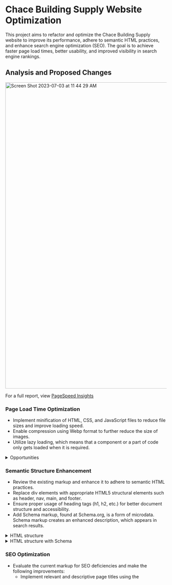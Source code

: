 # Chace Building Supply Website Optimization

This project aims to refactor and optimize the Chace Building Supply website to improve its performance, adhere to semantic HTML practices, and enhance search engine optimization (SEO). The goal is to achieve faster page load times, better usability, and improved visibility in search engine rankings.

## Analysis and Proposed Changes

<img width="953" alt="Screen Shot 2023-07-03 at 11 44 29 AM" src="https://github.com/nicolenam/chace-builder-supply-website/assets/58302337/b7aff2cb-9100-4722-b123-948e5e156c77">

For a full report, view [PageSpeed Insights](https://pagespeed.web.dev/analysis/https-www-chacebuildingsupply-com/hbjy7uagdw?form_factor=desktop)

### Page Load Time Optimization
- Implement minification of HTML, CSS, and JavaScript files to reduce file sizes and improve loading speed.
- Enable compression using Webp format to further reduce the size of images.
- Utilize lazy loading, which means that a component or a part of code only gets loaded when it is required.

 <details>
            <summary>Opportunities</summary>

- Reduce unused CSS and JS files (2.53s)
![Screen Shot 2023-07-01 at 6 12 08 PM](https://github.com/nicolenam/chace-builder-supply-website/assets/58302337/e768b5d8-eae9-4eac-b39b-53b40af3c4b3)

</details>

### Semantic Structure Enhancement
- Review the existing markup and enhance it to adhere to semantic HTML practices.
- Replace div elements with appropriate HTML5 structural elements such as header, nav, main, and footer.
- Ensure proper usage of heading tags (h1, h2, etc.) for better document structure and accessibility.
- Add Schema markup, found at Schema.org, is a form of microdata. Schema markup creates an enhanced description, which appears in search results.

<details>
            <summary>HTML structure</summary>
<body>
    <header>
        <nav></nav>
    </header>

    <main>
        <section className="about">
            <div className="aboutContainer">
                <h1>Chace Building Supply</h1>
            </div>
            <div className="location">
                <iframe
                    src="https://www.google.com/maps/embed?pb=!1m18!1m12!1m3!1d2968.2245495232055!2d-71.934847640827!3d41.93102598816592!2m3!1f0!2f0!3f0!3m2!1i1024!2i768!4f13.1!3m3!1m2!1s0x89e42773292aa979%3A0x5276ec279c3b0a1c!2s90%20Somers%20Turnpike%2C%20Putnam%2C%20CT%2006260%2C%20USA!5e0!3m2!1sen!2sca!4v1688266538456!5m2!1sen!2sca"
                    width="600"
                    height="450"
                    allowFullScreen=""
                    loading="lazy"
                    title="chace map"
                    referrerPolicy="no-referrer-when-downgrade"
                ></iframe>
                <div className="locationDetails">
                    <h2>Location</h2>
                    <div className="sc-bdfBwQ sc-gbHxpA cIKpxU hjQVrM">
                        <div>
                            <p className="sc-hOqqkJ cWGOwq">Chace Building Supply</p>
                            <p className="sc-hOqqkJ cWGOwt">90 Somers Turnpike</p>
                            <p className="sc-hOqqkJ cWGOwt">Woodstock, CT 06281</p>
                        </div>
                        <div>
                            <p className="sc-hOqqkJ cWGOwt">Phone: 1 (437) 747-8473</p>
                            <a href="mailto:info@chacebuildingsupply.com">
                                <p color="#12856e" className="sc-hOqqkJ hsIUPC">info@chacebuildingsupply.com</p>
                            </a>
                        </div>
                        <div>
                            <p className="sc-hOqqkJ cWGOwq">Store Hours</p>
                            <p className="sc-hOqqkJ cWGOwt">Mon-Fri 8 AM - 4 PM</p>
                            <p className="sc-hOqqkJ cWGOwt">Sat 9 AM - 12 PM</p>
                            <p className="sc-hOqqkJ cWGOwt">Sun CLOSED</p>
                        </div>
                        <a href="/" className="sc-cjHJEj kQbLAY">
                            <p color="#12856e" className="sc-hOqqkJ hsIUPC">Change Location</p>
                        </a>
                    </div>
                </div>
            </div>
        </section>
        <!-- Add more sections or content here -->
    </main>

    <footer>
        <!-- Footer content here -->
    </footer>
</body>



</details>

<details>
            <summary>HTML structure with Schema</summary>
<!DOCTYPE html>
<html>

<head></head>

<body>
    <header>
        <nav></nav>
    </header>

    <main>
        <section itemscope itemtype="http://schema.org/LocalBusiness" className="about">
            <div className="aboutContainer">
                <h1 itemprop="name">Chace Building Supply</h1>
            </div>
            
                 <!--  Add more sections or content here  -->
                 
            <span itemprop="openingHoursSpecification" itemscope itemtype="http://schema.org/OpeningHoursSpecification">
                <span itemprop="dayOfWeek" itemscope itemtype="http://schema.org/DayOfWeek">
                    <div itemprop="name">
                        <p className="sc-hOqqkJ cWGOwq">Store Hours</p>
                        <p className="sc-hOqqkJ cWGOwt">Mon-Fri 8 AM - 4 PM</p>
                        <p className="sc-hOqqkJ cWGOwt">Sat 9 AM - 12 PM</p>
                        <p className="sc-hOqqkJ cWGOwt">Sun CLOSED</p>
                    </div>
                </span>
            </span>
                    
     <!--  Add more sections or content here  -->
       
</details>

### SEO Optimization
- Evaluate the current markup for SEO deficiencies and make the following improvements:
  - Implement relevant and descriptive page titles using the <title> tag.
  - Utilize appropriate heading tags (h1, h2, etc.) to structure content and highlight important keywords.
  - Add meta tags, including meta description and meta keywords, to provide concise information for search engines.
 
 <details>
    <summary>Meta tags for SEO</summary>

```html
<html>
    <head>
        <meta charset="UTF-8">

        <title>Chace Building Supply - Quality Construction Materials for Your Projects</title>

        <meta name="description" content="Chace Building Supply offers a wide range of high-quality construction materials for residential and commercial projects. 
        Browse our catalog and find everything you need for your next construction or remodeling job.">

        <meta name="keywords" content="construction materials

, building supplies, remodeling, residential construction">

        <meta name="robots" content="index, follow">

        <link rel="canonical" href="https://www.chacebuildingsupply.com/">

        <meta property="og:title" content="Chace Building Supply - Quality Construction Materials">
        <meta property="og:image" content="https://www.chacebuildingsupply.com/image.jpg">
        
    </head>
<body>
<!-- webpage content goes here -->
</body>
</html>

```
</details>

## Updated Code
The optimized HTML, CSS, and JavaScript code can be found in the following files:

- [Header.js](https://github.com/nicolenam/chace-builder-supply-website/blob/main/src/components/Header.js)
- [Header.scss](https://github.com/nicolenam/chace-builder-supply-website/blob/main/src/styles/Header.scss)


Please note that these files represent a representative sample of the optimization changes made.

## Summary Report

| Before | After |
| --- | --- |
![Screen Shot 2023-07-01 at 5 58 53 PM](https://github.com/nicolenam/chace-builder-supply-website/assets/58302337/e40a3cda-62de-47d9-b9d8-fd4f2ad773b1)  | ![Screen Shot 2023-07-02 at 9 55 01 PM](https://github.com/nicolenam/chace-builder-supply-website/assets/58302337/91a85aab-791f-4e20-8aff-8c934f8c0bb0)



Deployed [Chace Building Supply](https://chace-building-supply.netlify.app) and Full report, view [PageSpeed Insights](https://pagespeed.web.dev/analysis/https-chace-building-supply-netlify-app/hb2skcjqk5?form_factor=desktop)

A summary report outlining the key optimizations made and their expected impact on performance, conversion rate, and SEO is available in the `summary-report.pdf` file.

## Sitemap
The recommended sitemap for the new and improved Chace Building Supply website is as follows:

![Ivory Lilac and Green Modern Process Flow Graph (1)](https://github.com/nicolenam/chace-builder-supply-website/assets/58302337/16b4b9ef-4d0b-42fa-8158-8c27a65c5bcb)

## Acknowledgements
- The Chace Building Supply team for providing the opportunity to optimize their website.
- [Toolbx](https://toolbx.com) for the design standards and inspiration.

## Contact
For any inquiries or questions, please contact me at [eunjungnam@gmail.com](mailto:eunjungnam@gmail.com).
